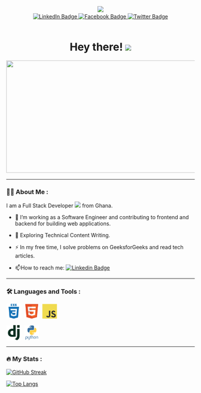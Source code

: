 
<div id="header" align="center">
  <img src="https://media.giphy.com/media/M9gbBd9nbDrOTu1Mqx/giphy.gif" width="100"/>
  <div id="badges">
  <a href="https://www.linkedin.com/in/gf-wise/">
    <img src="https://img.shields.io/badge/LinkedIn-blue?style=for-the-badge&logo=linkedin&logoColor=white" alt="LinkedIn Badge"/>
  </a>
  <a href="https://fb.com/george.femiwise">
    <img src="https://img.shields.io/badge/Facebook-blue?style=for-the-badge&logo=facebook&logoColor=white" alt="Facebook Badge"/>
  </a>
  <a href="https://twitter.com/georgefemiwise">
    <img src="https://img.shields.io/badge/Twitter-blue?style=for-the-badge&logo=twitter&logoColor=white" alt="Twitter Badge"/>
  </a>
</div>
  <img src="https://komarev.com/ghpvc/?username=georgefemiwise&style=flat-square&color=red" alt=""/>
  <h1>
  Hey there! 
  <img src="https://media.giphy.com/media/hvRJCLFzcasrR4ia7z/giphy.gif" width="30px"/>
</h1>
</div>



<div align="center">
  <img src="https://media.giphy.com/media/dWesBcTLavkZuG35MI/giphy.gif" width="600" height="300"/>
</div>

---
### :man_technologist: About Me :
I am a Full Stack Developer <img src="https://media.giphy.com/media/WUlplcMpOCEmTGBtBW/giphy.gif" width="30"> from Ghana.

- :telescope: I’m working as a Software Engineer and contributing to frontend and backend for building web applications.

- :seedling: Exploring Technical Content Writing.

- :zap: In my free time, I solve problems on GeeksforGeeks and read tech articles.

- :mailbox:How to reach me: [![Linkedin Badge](https://img.shields.io/badge/-George_Femi_Wise-blue?style=flat&logo=Linkedin&logoColor=white)](https://www.linkedin.com/in/gf-wise/)

---

### :hammer_and_wrench: Languages and Tools :


<div>
  
  <img src="https://github.com/devicons/devicon/blob/master/icons/css3/css3-plain-wordmark.svg"  title="CSS3" alt="CSS" width="40" height="40"/>&nbsp;
  <img src="https://github.com/devicons/devicon/blob/master/icons/html5/html5-original.svg" title="HTML5" alt="HTML" width="40" height="40"/>&nbsp;
  <img src="https://github.com/devicons/devicon/blob/master/icons/javascript/javascript-original.svg" title="JavaScript" alt="JavaScript" width="40"          height="40"/>&nbsp;
  <!-- <img src="https://github.com/devicons/devicon/blob/master/icons/git/git-original-wordmark.svg" title="Git" **alt="Git" width="40" height="40"/> -->
  <img src="https://github.com/devicons/devicon/blob/master/icons/django/django-plain.svg" title="Django" alt="Django" width="40" height="40"/>&nbsp;
  <img src="https://github.com/devicons/devicon/blob/master/icons/python/python-original-wordmark.svg" title="Python" alt="Python" width="40" height="40"/> 
</div>


---

### :fire: My Stats :

[![GitHub Streak](http://github-readme-streak-stats.herokuapp.com?user=georgefemiwise&theme=dark&background=000000)](https://git.io/streak-stats)

[![Top Langs](https://github-readme-stats.vercel.app/api/top-langs/?username=georgefemiwise&layout=compact&theme=vision-friendly-dark)](https://github.com/anuraghazra/github-readme-stats)


















<!-- 
jjjjjjj

https://www.sitepoint.com/github-profile-readme/


<h1 align="center"> Hello🙂<br>
My name is Wise <br>
<h3 align="center">A passionate full stack developer from Ghana</h3>
<h1>


<!-- 


- 🌱 I’m currently learning **Django, python**
- 🔭 I’m currently working on [maildrop](https://github.com/Georgefemiwise/MailDrop) and a personal project
- 👯 I’m looking to collaborate on [maildrop](https://github.com/Georgefemiwise/MailDrop)
- 📫 How to reach me **georgewise1010@gmail.com**


-->
